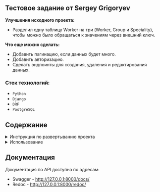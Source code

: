 ## Тестовое задание от Sergey Grigoryev

**Улучшения исходного проекта:**

- Разделил одну таблицу Worker на три (Worker, Group и Speciality), чтобы можно было обращаться к значениям через внешний ключ.

**Что еще можно сделать:**

- Добавить пагинацию, если данных будет много.
- Добавить авторизацию.
- Сделать эндпоинты для создания, удаления и редактирования данных.

### Стек технологий:

- `Python`
- `Django`
- `DRF`
- `PostgreSQL`

## Содержание

<details>
<summary>Инструкция по развертыванию проекта</summary>

#### 1. Скопируйте проект любым удобным способом.

#### 2. Установите зависимости из файла requirements.txt

#### 3. Создайте базу данных

#### 4. Настройте переменные окружения:

1. Создайте файл `.env` в корневой директории
2. Скопируйте в него содержимое файла `.env_sample` и подставьте свои значения

#### 5. Примените миграции

```
python manage.py migrate
```

#### 6. Запустите сервер

```
python manage.py runserver
```

</details>

<details>
<summary>Использование</summary>

#### 1. Административная панель:

Для доступа к админке создайте суперпользователя

```
python manage.py createsuperuser
```

Откройте административную панель по адресу http://localhost:8000/admin/ и введите имя и пароль суперпользователя.

Добавьте данные.

#### 2. Фикстуры:

В корне проекта есть файл `workers_data.json`. Его можно использовать для наполнения базы данных

```
python manage.py loaddata workers_data.json
```

#### 3. Принцип работы:

- Получение списка работников в бригаде.

  http://localhost:8000/api/v1/team/int:pk/WorkerList/ , где int:pk - это id бригады.

- Получение данных по работнику.

  http://localhost:8000/api/v1/worker/int:pk/ , где int:pk - это id работника.

</details>

## Документация

Документация по API доступна по адресам:

- Swagger - http://127.0.0.1:8000/docs/
- Redoc - http://127.0.0.1:8000/redoc/
